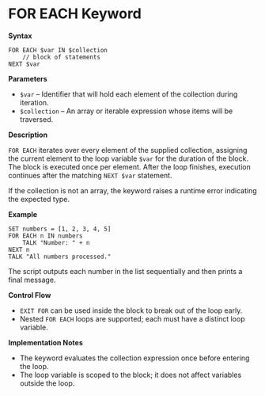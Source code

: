 # FOR EACH Keyword

**Syntax**

```
FOR EACH $var IN $collection
    // block of statements
NEXT $var
```

**Parameters**

- `$var` – Identifier that will hold each element of the collection during iteration.
- `$collection` – An array or iterable expression whose items will be traversed.

**Description**

`FOR EACH` iterates over every element of the supplied collection, assigning the current element to the loop variable `$var` for the duration of the block. The block is executed once per element. After the loop finishes, execution continues after the matching `NEXT $var` statement.

If the collection is not an array, the keyword raises a runtime error indicating the expected type.

**Example**

```basic
SET numbers = [1, 2, 3, 4, 5]
FOR EACH n IN numbers
    TALK "Number: " + n
NEXT n
TALK "All numbers processed."
```

The script outputs each number in the list sequentially and then prints a final message.

**Control Flow**

- `EXIT FOR` can be used inside the block to break out of the loop early.
- Nested `FOR EACH` loops are supported; each must have a distinct loop variable.

**Implementation Notes**

- The keyword evaluates the collection expression once before entering the loop.
- The loop variable is scoped to the block; it does not affect variables outside the loop.
